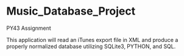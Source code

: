# Music_Database_Project
PY43 Assignment


This application will read an iTunes export file in XML and produce a properly normalized database utilizing SQLite3, PYTHON, and SQL.
